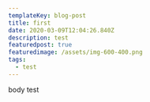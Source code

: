 ```yaml
---
templateKey: blog-post
title: first
date: 2020-03-09T12:04:26.840Z
description: test
featuredpost: true
featuredimage: /assets/img-600-400.png
tags:
  - test
---
```

body test